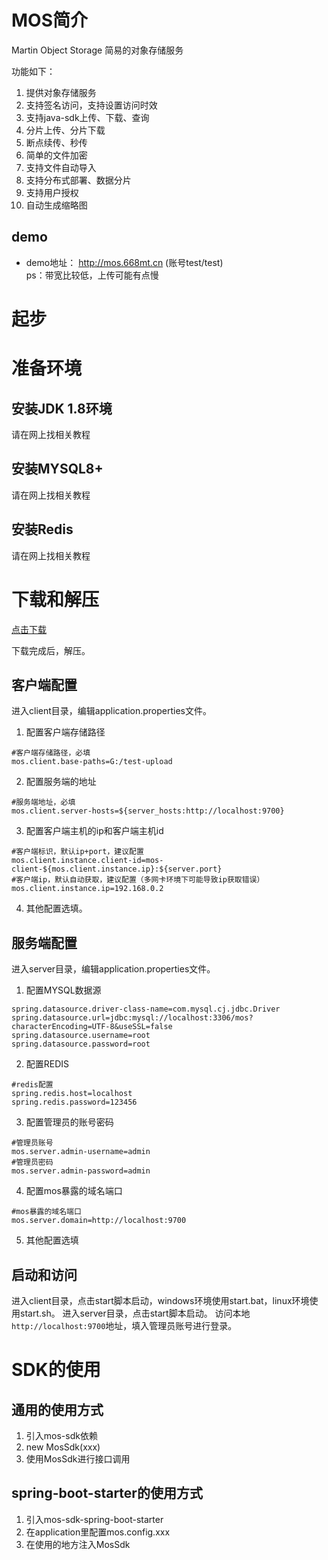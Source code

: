 # MOS简介
Martin Object Storage 简易的对象存储服务

功能如下：
1. 提供对象存储服务
2. 支持签名访问，支持设置访问时效
3. 支持java-sdk上传、下载、查询
4. 分片上传、分片下载
5. 断点续传、秒传
6. 简单的文件加密
7. 支持文件自动导入
8. 支持分布式部署、数据分片
9. 支持用户授权
10. 自动生成缩略图
## demo
- demo地址： <http://mos.668mt.cn>   (账号test/test)  
ps：带宽比较低，上传可能有点慢

# 起步
# 准备环境
## 安装JDK 1.8环境
请在网上找相关教程
## 安装MYSQL8+
请在网上找相关教程
## 安装Redis
请在网上找相关教程
# 下载和解压
[点击下载](http://rs.668mt.cn:6500/mos/mos/releases/mos-2.1-RELEASE.zip)

下载完成后，解压。

## 客户端配置
进入client目录，编辑application.properties文件。
1. 配置客户端存储路径
```properties
#客户端存储路径，必填
mos.client.base-paths=G:/test-upload
```
2. 配置服务端的地址
```properties
#服务端地址，必填
mos.client.server-hosts=${server_hosts:http://localhost:9700}
```
3. 配置客户端主机的ip和客户端主机id
```properties
#客户端标识，默认ip+port，建议配置
mos.client.instance.client-id=mos-client-${mos.client.instance.ip}:${server.port}
#客户端ip，默认自动获取，建议配置（多网卡环境下可能导致ip获取错误）
mos.client.instance.ip=192.168.0.2
```
4. 其他配置选填。

## 服务端配置
进入server目录，编辑application.properties文件。
1. 配置MYSQL数据源
```properties
spring.datasource.driver-class-name=com.mysql.cj.jdbc.Driver
spring.datasource.url=jdbc:mysql://localhost:3306/mos?characterEncoding=UTF-8&useSSL=false
spring.datasource.username=root
spring.datasource.password=root
```
2. 配置REDIS
```properties
#redis配置
spring.redis.host=localhost
spring.redis.password=123456
```
3. 配置管理员的账号密码
```properties
#管理员账号
mos.server.admin-username=admin
#管理员密码
mos.server.admin-password=admin
```
4. 配置mos暴露的域名端口
```properties
#mos暴露的域名端口
mos.server.domain=http://localhost:9700
```
5. 其他配置选填

## 启动和访问
进入client目录，点击start脚本启动，windows环境使用start.bat，linux环境使用start.sh。
进入server目录，点击start脚本启动。
访问本地`http://localhost:9700`地址，填入管理员账号进行登录。

# SDK的使用
## 通用的使用方式
1. 引入mos-sdk依赖
2. new MosSdk(xxx)
3. 使用MosSdk进行接口调用

## spring-boot-starter的使用方式
1. 引入mos-sdk-spring-boot-starter
2. 在application里配置mos.config.xxx
3. 在使用的地方注入MosSdk